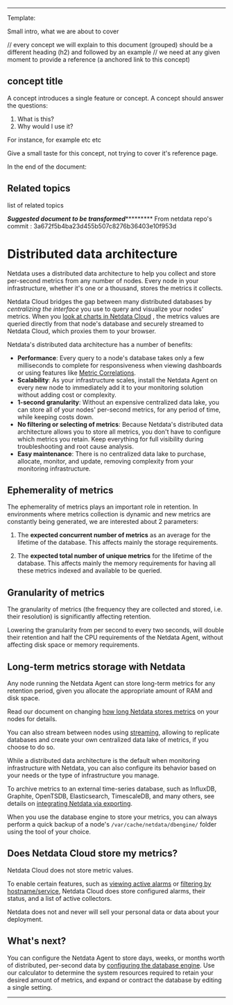 <!--
title: "Distributed data architecture"
sidebar_label: "Distributed data architecture"
custom_edit_url: "https://github.com/netdata/netdata/blob/master/docs/concepts/netdata-architecture/distributed-data-architecture.md"
learn_status: "Published"
learn_topic_type: "Concepts"
learn_rel_path: "netdata-architecture"
learn_docs_purpose: "Explain the Netdata approach, every Agent a standalone database+data collection tool+integration tools"
-->

**********************************************************************
Template:

Small intro, what we are about to cover

// every concept we will explain to this document (grouped) should be a different heading (h2) and followed by an example
// we need at any given moment to provide a reference (a anchored link to this concept)
## concept title

A concept introduces a single feature or concept. A concept should answer the questions:

1. What is this?
2. Why would I use it?

For instance, for example etc etc

Give a small taste for this concept, not trying to cover it's reference page. 

In the end of the document:

## Related topics

list of related topics

*****************Suggested document to be transformed**************************
From netdata repo's commit : 3a672f5b4ba23d455b507c8276b36403e10f953d<!--
title: "Distributed data architecture"
description: "Netdata's distributed data architecture stores metrics on individual nodes for high performance and scalability using all your granular metrics."
custom_edit_url: https://github.com/netdata/netdata/edit/master/docs/store/distributed-data-architecture.md
-->

# Distributed data architecture

Netdata uses a distributed data architecture to help you collect and store per-second metrics from any number of nodes.
Every node in your infrastructure, whether it's one or a thousand, stores the metrics it collects.

Netdata Cloud bridges the gap between many distributed databases by _centralizing the interface_ you use to query and
visualize your nodes' metrics. When you [look at charts in Netdata Cloud](/docs/visualize/interact-dashboards-charts.md)
, the metrics values are queried directly from that node's database and securely streamed to Netdata Cloud, which
proxies them to your browser.

Netdata's distributed data architecture has a number of benefits:

- **Performance**: Every query to a node's database takes only a few milliseconds to complete for responsiveness when
  viewing dashboards or using features
  like [Metric Correlations](https://learn.netdata.cloud/docs/cloud/insights/metric-correlations).
- **Scalability**: As your infrastructure scales, install the Netdata Agent on every new node to immediately add it to
  your monitoring solution without adding cost or complexity.
- **1-second granularity**: Without an expensive centralized data lake, you can store all of your nodes' per-second
  metrics, for any period of time, while keeping costs down.
- **No filtering or selecting of metrics**: Because Netdata's distributed data architecture allows you to store all
  metrics, you don't have to configure which metrics you retain. Keep everything for full visibility during
  troubleshooting and root cause analysis.
- **Easy maintenance**: There is no centralized data lake to purchase, allocate, monitor, and update, removing
  complexity from your monitoring infrastructure.

## Ephemerality of metrics

The ephemerality of metrics plays an important role in retention. In environments where metrics collection is dynamic and
new metrics are constantly being generated, we are interested about 2 parameters:

1. The **expected concurrent number of metrics** as an average for the lifetime of the database. This affects mainly the
   storage requirements.

2. The **expected total number of unique metrics** for the lifetime of the database. This affects mainly the memory
   requirements for having all these metrics indexed and available to be queried.

## Granularity of metrics

The granularity of metrics (the frequency they are collected and stored, i.e. their resolution) is significantly
affecting retention.

Lowering the granularity from per second to every two seconds, will double their retention and half the CPU requirements
of the Netdata Agent, without affecting disk space or memory requirements.

## Long-term metrics storage with Netdata

Any node running the Netdata Agent can store long-term metrics for any retention period, given you allocate the
appropriate amount of RAM and disk space.

Read our document on changing [how long Netdata stores metrics](/docs/store/change-metrics-storage.md) on your nodes for
details.

You can also stream between nodes using [streaming](/streaming/README.md), allowing to replicate databases and create
your own centralized data lake of metrics, if you choose to do so.

While a distributed data architecture is the default when monitoring infrastructure with Netdata, you can also configure
its behavior based on your needs or the type of infrastructure you manage.

To archive metrics to an external time-series database, such as InfluxDB, Graphite, OpenTSDB, Elasticsearch,
TimescaleDB, and many others, see details on [integrating Netdata via exporting](/docs/export/external-databases.md).

When you use the database engine to store your metrics, you can always perform a quick backup of a node's
`/var/cache/netdata/dbengine/` folder using the tool of your choice.

## Does Netdata Cloud store my metrics?

Netdata Cloud does not store metric values.

To enable certain features, such as [viewing active alarms](/docs/monitor/view-active-alarms.md)
or [filtering by hostname/service](https://learn.netdata.cloud/docs/cloud/war-rooms#node-filter), Netdata Cloud does
store configured alarms, their status, and a list of active collectors.

Netdata does not and never will sell your personal data or data about your deployment.

## What's next?

You can configure the Netdata Agent to store days, weeks, or months worth of distributed, per-second data by
[configuring the database engine](/docs/store/change-metrics-storage.md). Use our calculator to determine the system
resources required to retain your desired amount of metrics, and expand or contract the database by editing a single
setting.


*******************************************************************************
